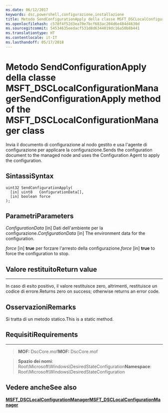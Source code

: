 ```yaml
---
ms.date: 06/12/2017
keywords: dsc,powershell,configurazione,installazione
title: Metodo SendConfigurationApply della classe MSFT_DSCLocalConfigurationManager
ms.openlocfilehash: c578f4f52d3ea70e7bcf683ac204d6e484d4630d
ms.sourcegitcommit: 54534635eedacf531d8d6344019dc16a50b8b441
ms.translationtype: HT
ms.contentlocale: it-IT
ms.lasthandoff: 05/17/2018
---
```

# <a name="sendconfigurationapply-method-of-the-msftdsclocalconfigurationmanager-class"></a><span data-ttu-id="7bdac-103">Metodo SendConfigurationApply della classe MSFT_DSCLocalConfigurationManager</span><span class="sxs-lookup"><span data-stu-id="7bdac-103">SendConfigurationApply method of the MSFT_DSCLocalConfigurationManager class</span></span>

<span data-ttu-id="7bdac-104">Invia il documento di configurazione al nodo gestito e usa l'agente di configurazione per applicare la configurazione.</span><span class="sxs-lookup"><span data-stu-id="7bdac-104">Sends the configuration document to the managed node and uses the Configuration Agent to apply the configuration.</span></span>

<a name="syntax"></a><span data-ttu-id="7bdac-105">Sintassi</span><span class="sxs-lookup"><span data-stu-id="7bdac-105">Syntax</span></span>
------

```mof
uint32 SendConfigurationApply(
  [in] uint8   ConfigurationData[],
  [in] boolean force
);
```

<a name="parameters"></a><span data-ttu-id="7bdac-106">Parametri</span><span class="sxs-lookup"><span data-stu-id="7bdac-106">Parameters</span></span>
----------

<span data-ttu-id="7bdac-107">*ConfigurationData* \[in\] Dati dell'ambiente per la configurazione.</span><span class="sxs-lookup"><span data-stu-id="7bdac-107">*ConfigurationData* \[in\] The environment data for the configuration.</span></span>

<span data-ttu-id="7bdac-108">*force* \[in\] **true** per forzare l'arresto della configurazione.</span><span class="sxs-lookup"><span data-stu-id="7bdac-108">*force* \[in\] **true** to force the configuration to stop.</span></span>

## <a name="return-value"></a><span data-ttu-id="7bdac-109">Valore restituito</span><span class="sxs-lookup"><span data-stu-id="7bdac-109">Return value</span></span>
------------

<span data-ttu-id="7bdac-110">In caso di esito positivo, il valore restituisce zero, altrimenti, restituisce un codice di errore.</span><span class="sxs-lookup"><span data-stu-id="7bdac-110">Returns zero on success; otherwise returns an error code.</span></span>

## <a name="remarks"></a><span data-ttu-id="7bdac-111">Osservazioni</span><span class="sxs-lookup"><span data-stu-id="7bdac-111">Remarks</span></span>

<span data-ttu-id="7bdac-112">Si tratta di un metodo statico.</span><span class="sxs-lookup"><span data-stu-id="7bdac-112">This is a static method.</span></span>

## <a name="requirements"></a><span data-ttu-id="7bdac-113">Requisiti</span><span class="sxs-lookup"><span data-stu-id="7bdac-113">Requirements</span></span>
------------
><span data-ttu-id="7bdac-114">**MOF:** DscCore.mof</span><span class="sxs-lookup"><span data-stu-id="7bdac-114">**MOF:** DscCore.mof</span></span>

><span data-ttu-id="7bdac-115">**Spazio dei nomi**: Root\Microsoft\Windows\DesiredStateConfiguration</span><span class="sxs-lookup"><span data-stu-id="7bdac-115">**Namespace**: Root\Microsoft\Windows\DesiredStateConfiguration</span></span>


## <a name="see-also"></a><span data-ttu-id="7bdac-116">Vedere anche</span><span class="sxs-lookup"><span data-stu-id="7bdac-116">See also</span></span>


[<span data-ttu-id="7bdac-117">**MSFT_DSCLocalConfigurationManager**</span><span class="sxs-lookup"><span data-stu-id="7bdac-117">**MSFT_DSCLocalConfigurationManager**</span></span>](msft-dsclocalconfigurationmanager.md)